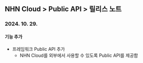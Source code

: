 ## NHN Cloud > Public API > 릴리스 노트

### 2024. 10. 29.
#### 기능 추가

- 프레임워크 Public API 추가
    - NHN Cloud를 외부에서 사용할 수 있도록 Public API를 제공함